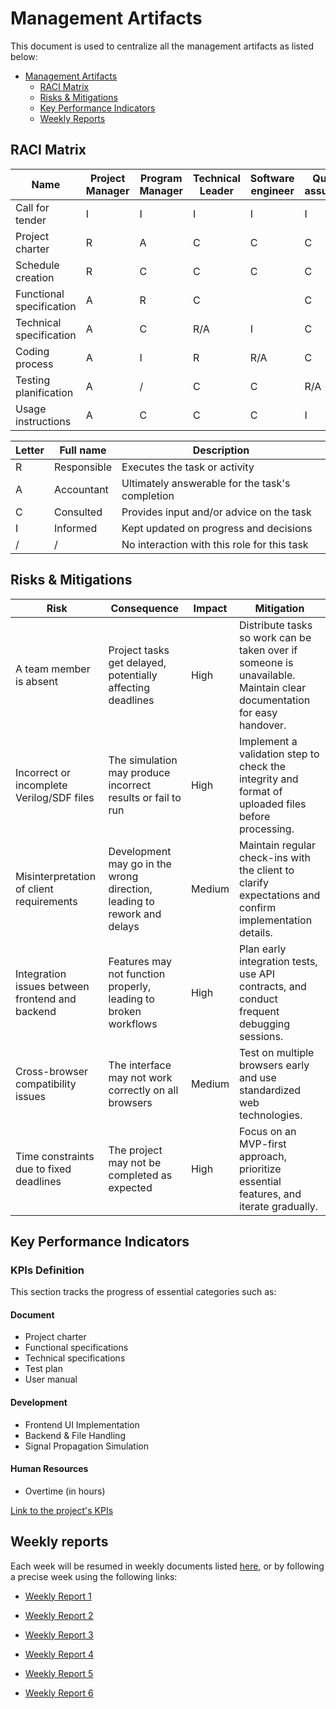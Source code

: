 # Management Artifacts

This document is used to centralize all the management artifacts as listed below:

- [Management Artifacts](#management-artifacts)
    - [RACI Matrix](#raci-matrix)
    - [Risks \& Mitigations](#risks--mitigations)
    - [Key Performance Indicators](#key-performance-indicators)
    - [Weekly Reports](#weekly-reports)


## RACI Matrix

| Name                     | Project Manager | Program Manager | Technical Leader | Software engineer | Quality assurance | Technical Writer | Client | Stakeholders |
| ------------------------ | --------------- | --------------- | ---------------- | ----------------- | ----------------- | ---------------- | ------ | ------------ |
| Call for tender          | I               | I               | I                | I                 | I                 | I                | R      | C            |
| Project charter          | R               | A               | C                | C                 | C                 | C                | I      | I            |
| Schedule creation        | R               | C               | C                | C                 | C                 | C                | /      | I            |
| Functional specification | A               | R               | C                |                   | C                 | /                | C      | I            |
| Technical specification  | A               | C               | R/A              | I                 | C                 | /                | C      | I            |
| Coding process           | A               | I               | R                | R/A               | C                 | /                | /      | /            |
| Testing planification    | A               | /               | C                | C                 | R/A               | I                | /      | /            |
| Usage instructions       | A               | C               | C                | C                 | I                 | R/A              | I      | I            |


| Letter | Full name   | Description                                     |
| ------ | ----------- | ----------------------------------------------- |
| R      | Responsible | Executes the task or activity                   |
| A      | Accountant  | Ultimately answerable for the task's completion |
| C      | Consulted   | Provides input and/or advice on the task        |
| I      | Informed    | Kept updated on progress and decisions          |
| /      | /           | No interaction with this role for this task     |


## Risks & Mitigations

| Risk                                            | Consequence                                                             | Impact | Mitigation                                                                                                            |
| ----------------------------------------------- | ----------------------------------------------------------------------- | ------ | --------------------------------------------------------------------------------------------------------------------- |
| A team member is absent                         | Project tasks get delayed, potentially affecting deadlines              | High   | Distribute tasks so work can be taken over if someone is unavailable. Maintain clear documentation for easy handover. |
| Incorrect or incomplete Verilog/SDF files       | The simulation may produce incorrect results or fail to run             | High   | Implement a validation step to check the integrity and format of uploaded files before processing.                    |
| Misinterpretation of client requirements        | Development may go in the wrong direction, leading to rework and delays | Medium | Maintain regular check-ins with the client to clarify expectations and confirm implementation details.                |
| Integration issues between frontend and backend | Features may not function properly, leading to broken workflows         | High   | Plan early integration tests, use API contracts, and conduct frequent debugging sessions.                             |
| Cross-browser compatibility issues              | The interface may not work correctly on all browsers                    | Medium | Test on multiple browsers early and use standardized web technologies.                                                |
| Time constraints due to fixed deadlines         | The project may not be completed as expected                            | High   | Focus on an MVP-first approach, prioritize essential features, and iterate gradually.                                 |

## Key Performance Indicators

### KPIs Definition

This section tracks the progress of essential categories such as:

#### Document

- Project charter
- Functional specifications
- Technical specifications
- Test plan
- User manual

#### Development

- Frontend UI Implementation
- Backend & File Handling
- Signal Propagation Simulation

#### Human Resources

- Overtime (in hours)



[Link to the project's KPIs](https://docs.google.com/spreadsheets/d/1lKQXDnr6URSxp91wiu2Fs49hylzF8wXtzzzS_iBUTE4/edit?usp=sharing)


## Weekly reports


Each week will be resumed in weekly documents listed [here](https://github.com/algosup/2024-2025-project-4-web-fpga-team-6/blob/Management/Management/Weekly_Reports/cumulative.md), or by following a precise week using the following links:

- [Weekly Report 1](https://github.com/algosup/2024-2025-project-4-web-fpga-team-6/blob/Management/Management/Weekly_Reports/weeklyReport1.md)

- [Weekly Report 2](https://github.com/algosup/2024-2025-project-4-web-fpga-team-6/blob/Management/Management/Weekly_Reports/weeklyReport2.md)

- [Weekly Report 3](https://github.com/algosup/2024-2025-project-4-web-fpga-team-6/blob/Management/Management/Weekly_Reports/weeklyReport3.md)

- [Weekly Report 4](https://github.com/algosup/2024-2025-project-4-web-fpga-team-6/blob/Management/Management/Weekly_Reports/weeklyReport4.md)

- [Weekly Report 5](weeklyReport5.md)

- [Weekly Report 6](weeklyReport6.md)


